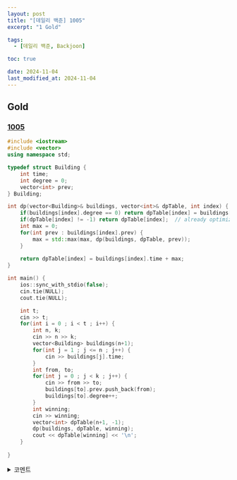 ```yaml
---
layout: post
title: "[데일리 백준] 1005"
excerpt: "1 Gold"

tags:
  - [데일리 백준, Backjoon]

toc: true

date: 2024-11-04
last_modified_at: 2024-11-04
---
```

## Gold
### [1005][def]

```c++
#include <iostream>
#include <vector>
using namespace std;

typedef struct Building {
    int time;
    int degree = 0;
    vector<int> prev;
} Building;

int dp(vector<Building>& buildings, vector<int>& dpTable, int index) {
    if(buildings[index].degree == 0) return dpTable[index] = buildings[index].time;
    if(dpTable[index] != -1) return dpTable[index];  // already optimized
    int max = 0;
    for(int prev : buildings[index].prev) {
        max = std::max(max, dp(buildings, dpTable, prev));
    }
    
    return dpTable[index] = buildings[index].time + max;
}

int main() {
    ios::sync_with_stdio(false);
    cin.tie(NULL);
    cout.tie(NULL);

    int t;
    cin >> t;
    for(int i = 0 ; i < t ; i++) {
        int n, k;
        cin >> n >> k;
        vector<Building> buildings(n+1);
        for(int j = 1 ; j <= n ; j++) {
            cin >> buildings[j].time;
        }
        int from, to;
        for(int j = 0 ; j < k ; j++) {
            cin >> from >> to;
            buildings[to].prev.push_back(from);
            buildings[to].degree++;
        }
        int winning;
        cin >> winning;
        vector<int> dpTable(n+1, -1);
        dp(buildings, dpTable, winning);
        cout << dpTable[winning] << '\n';
    }
    
}
```

<details>
<summary>코멘트</summary>
<div markdown="1">

- DFS + DP

- 문제의 카테고리는 위상정렬로 구분되었지만, 사실상 위상정렬의 개념만 사용할 뿐  
일반적인 위상정렬의 문제해결 알고리즘을 사용하지는 않는다.  

- 핵심은 
  - 진입 노드들의 건설시간은 병렬로 진행되므로  
  이들 중 최댓값으로 DP Table을 갱신해야 한다는 점.  

  - 그리고 winning 노드에서 거꾸로 거슬러 올라가며 갱신해야한다는 점.

- 주의할 점으로, DP Table을 `0`으로 초기화 할 경우 실제 값이 `0`이 될 수도 있기 때문에 DP의 이득이 사라질 수도 있다는 점이다.  

  - 앞으로는 `-1`로 초기화하는 습관을 들이도록 하겠다.  

</div>
</details>

[def]: https://www.acmicpc.net/problem/1005